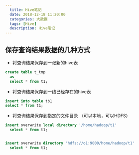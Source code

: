 ```yaml
---
  title: Hive笔记
  date: 2018-12-18 11:20:00
  categories: 大数据
  tags: [Hive]
  description: Hive笔记
---
```


## 保存查询结果数据的几种方式
- 将查询结果保存到一张新的hive表

```sql
create table t_tmp
  as
  select * from t1;
```

- 将查询结果保存到一线已经存在的hive表

```sql
insert into table tb1
select * from t1;
```

- 将查询结果保存到指定的文件目录 （可以本地，可以HDFS）

```sql
insert overwrite local directory '/home/hadoop/t1'
  select * from t1;

```

```sql

insert overwrite directory 'hdfs://o1:9000/home/hadoop/t1'
  select * from t1;

```
